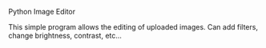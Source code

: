 Python Image Editor

This simple program allows the editing of uploaded images.
Can add filters, change brightness, contrast, etc...
